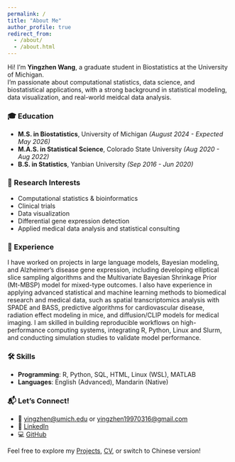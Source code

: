 ```yaml
---
permalink: /
title: "About Me"
author_profile: true
redirect_from: 
  - /about/
  - /about.html
---
```


Hi! I’m **Yingzhen Wang**, a graduate student in Biostatistics at the University of Michigan.  
I’m passionate about computational statistics, data science, and biostatistical applications, with a strong background in statistical modeling, data visualization, and real-world meidcal data analysis.

### 🎓 Education
- **M.S. in Biostatistics**, University of Michigan *(August 2024 - Expected May 2026)*
- **M.A.S. in Statistical Science**, Colorado State University *(Aug 2020 - Aug 2022)*
- **B.S. in Statistics**, Yanbian University *(Sep 2016 - Jun 2020)*

### 🔬 Research Interests
- Computational statistics & bioinformatics  
- Clinical trials 
- Data visualization  
- Differential gene expression detection  
- Applied medical data analysis and statistical consulting  

### 💼 Experience
I have worked on projects in large language models, Bayesian modeling, and Alzheimer’s disease gene expression, including developing elliptical slice sampling algorithms and the Multivariate Bayesian Shrinkage Prior (Mt-MBSP) model for mixed-type outcomes.
I also have experience in applying advanced statistical and machine learning methods to biomedical research and medical data, such as spatial transcriptomics analysis with SPADE and BASS, predictive algorithms for cardiovascular disease, radiation effect modeling in mice, and diffusion/CLIP models for medical imaging.
I am skilled in building reproducible workflows on high-performance computing systems, integrating R, Python, Linux and Slurm, and conducting simulation studies to validate model performance.

### 🛠 Skills
- **Programming**: R, Python, SQL, HTML, Linux (WSL), MATLAB   
- **Languages**: English (Advanced), Mandarin (Native)  

### 📬 Let’s Connect!
- 📧 [yingzhen@umich.edu](mailto:yingzhen@umich.edu) or [yingzhen19970316@gmail.com](mailto:yingzhen19970316@gmail.com)  
- 💼 [LinkedIn](https://www.linkedin.com/in/yingzhen-wang)  
- 💻 [GitHub](https://github.com/Umichyingzhen)  

Feel free to explore my [Projects](/Projects), [CV](/cv), or switch to Chinese version!

